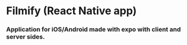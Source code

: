 # Filmify (React Native app)

### Application for iOS/Android made with expo with client and server sides.
